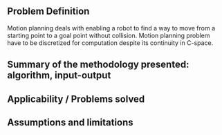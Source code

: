 ## Problem Definition
Motion planning deals with enabling a robot to find a way to move from a starting point to a goal point without collision. Motion planning problem have to be discretized for computation despite its continuity in C-space. 

## Summary of the methodology presented: algorithm, input-output

## Applicability / Problems solved 

## Assumptions and limitations
